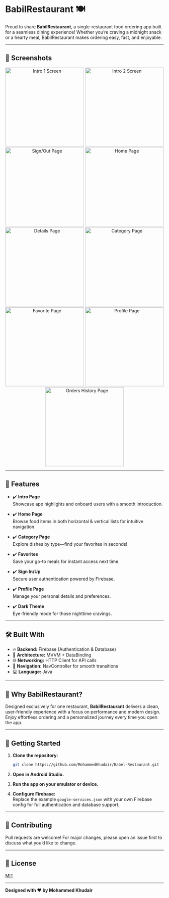 # BabilRestaurant 🍽️

Proud to share **BabilRestaurant**, a single-restaurant food ordering app built for a seamless dining experience! Whether you’re craving a midnight snack or a hearty meal, BabilRestaurant makes ordering easy, fast, and enjoyable.

---

## 📸 Screenshots

<p align="center">
  <img src="screenshots/Intro1.jpg" alt="Intro 1 Screen" width="250"/>
  <img src="screenshots/Intro2.jpg" alt="Intro 2 Screen" width="250"/>
  <img src="screenshots/Sign_in_out.jpg" alt="Sign/Out Page" width="250"/>
  <img src="screenshots/Homepage.jpg" alt="Home Page" width="250"/>
  <img src="screenshots/DetailsScreen.jpg" alt="Details Page" width="250"/>
  
  <img src="screenshots/CategoryPage.jpg" alt="Category Page" width="250"/>
  <img src="screenshots/Favorite.jpg" alt="Favorite Page" width="250"/>
  <img src="screenshots/ProfilePage.jpg" alt="Profile Page" width="250"/>
  <img src="screenshots/OrdersHistory.jpg" alt="Orders History Page" width="250"/>
</p>



---

## 🚀 Features

- ✔️ **Intro Page**  
  Showcase app highlights and onboard users with a smooth introduction.

- ✔️ **Home Page**  
  Browse food items in both horizontal & vertical lists for intuitive navigation.

- ✔️ **Category Page**  
  Explore dishes by type—find your favorites in seconds!

- ✔️ **Favorites**  
  Save your go-to meals for instant access next time.

- ✔️ **Sign In/Up**  
  Secure user authentication powered by Firebase.

- ✔️ **Profile Page**  
  Manage your personal details and preferences.

- ✔️ **Dark Theme**  
  Eye-friendly mode for those nighttime cravings.

---

## 🛠️ Built With

- 🔥 **Backend:** Firebase (Authentication & Database)
- 📱 **Architecture:** MVVM + DataBinding
- 🌐 **Networking:** HTTP Client for API calls
- 🧭 **Navigation:** NavController for smooth transitions
- 💻 **Language:** Java

---

## 🎯 Why BabilRestaurant?

Designed exclusively for one restaurant, **BabilRestaurant** delivers a clean, user-friendly experience with a focus on performance and modern design. Enjoy effortless ordering and a personalized journey every time you open the app.

---


## 🏁 Getting Started

1. **Clone the repository:**
   ```bash
   git clone https://github.com/MohammedKhudair/Babel-Restaurant.git
   ```

2. **Open in Android Studio.**

3. **Run the app on your emulator or device.**

4. **Configure Firebase:**  
   Replace the example `google-services.json` with your own Firebase config for full authentication and database support.

---

## 🤝 Contributing

Pull requests are welcome! For major changes, please open an issue first to discuss what you’d like to change.

---

## 📄 License

[MIT](LICENSE)

---

**Designed with ❤️ by Mohammed Khudair**

```
